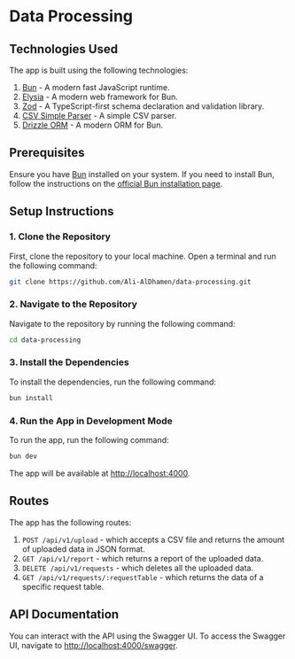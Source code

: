 # Data Processing


## Technologies Used

The app is built using the following technologies:

1. [Bun](https://bun.sh) - A modern fast JavaScript runtime.
2. [Elysia](https://elysia.dev) - A modern web framework for Bun.
3. [Zod](https://zod.dev/) - A TypeScript-first schema declaration and validation library.
4. [CSV Simple Parser](https://www.npmjs.com/package/csv-simple-parser) - A simple CSV parser.
5. [Drizzle ORM](https://drizzle.dev) - A modern ORM for Bun.


## Prerequisites

Ensure you have [Bun](https://bun.sh) installed on your system. If you need to install Bun, follow the instructions on the [official Bun installation page](https://bun.sh/install).

## Setup Instructions

### 1. Clone the Repository

First, clone the repository to your local machine. Open a terminal and run the following command:

```bash
git clone https://github.com/Ali-AlDhamen/data-processing.git
```

### 2. Navigate to the Repository

Navigate to the repository by running the following command:

```bash
cd data-processing
```


### 3. Install the Dependencies

To install the dependencies, run the following command:

```bash
bun install
```


### 4. Run the App in Development Mode

To run the app, run the following command:

```bash
bun dev
```

The app will be available at [http://localhost:4000](http://localhost:4000).


## Routes

The app has the following routes:

1. `POST /api/v1/upload` - which accepts a CSV file and returns the amount of uploaded data in JSON format.
2. `GET /api/v1/report` - which returns a report of the uploaded data.
3. `DELETE /api/v1/requests` - which deletes all the uploaded data.
4. `GET /api/v1/requests/:requestTable` - which returns the data of a specific request table.


## API Documentation

You can interact with the API using the Swagger UI. To access the Swagger UI, navigate to [http://localhost:4000/swagger](http://localhost:4000/swagger).




